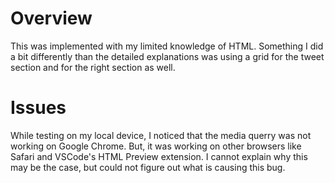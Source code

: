 # Overview

This was implemented with my limited knowledge of HTML. Something I did a bit
differently than the detailed explanations was using a grid for the tweet section
and for the right section as well.

# Issues

While testing on my local device, I noticed that the media querry was not working
on Google Chrome. But, it was working on other browsers like Safari and VSCode's
HTML Preview extension. I cannot explain why this may be the case, but could not
figure out what is causing this bug.
